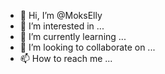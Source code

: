 - 👋 Hi, I’m @MoksElly
- 👀 I’m interested in ...
- 🌱 I’m currently learning ...
- 💞️ I’m looking to collaborate on ...
- 📫 How to reach me ...

<!---
MoksElly/MoksElly is a ✨ special ✨ repository because its `README.md` (this file) appears on your GitHub profile.
You can click the Preview link to take a look at your changes.
--->
